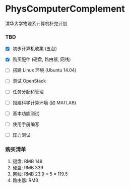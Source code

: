 # PhysComputerComplement

清华大学物理系计算机补完计划

### TBD
- [X] 初步计算机收集 (五台)
- [X] 购买配件 (硬盘, 路由器, 网线)
- [ ] 搭建 Linux 环境 (Ubuntu 14.04)
- [ ] 测试 OpenStack
- [ ] 任务分配和管理
- [ ] 搭建科学计算环境 (如 MATLAB)
- [ ] 基本功能测试
- [ ] 使用手册编写
- [ ] 压力测试


### 购买清单
1. 键盘: RMB 149
2. 硬盘: RMB 339
3. 网线: RMB 23.9 * 5 = 119.5
2. 路由器: RMB 